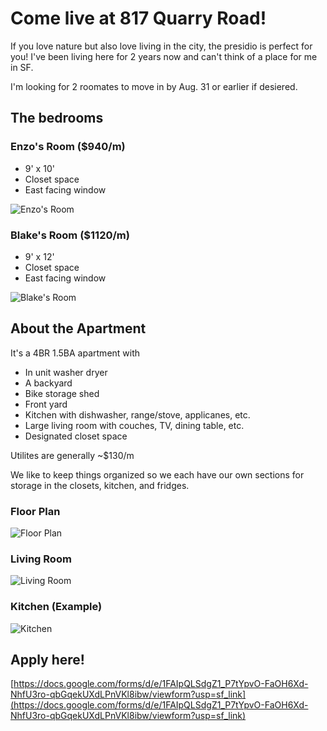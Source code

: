 # Come live at 817 Quarry Road!

If you love nature but also love living in the city, the presidio is perfect for you! I've been living here for 2 years now and can't think of a place for me in SF.

I'm looking for 2 roomates to move in by Aug. 31 or earlier if desiered.


## The bedrooms

### Enzo's Room ($940/m)

- 9' x 10'
- Closet space
- East facing window

<p>
<img src="./images/enzo-room2.png" alt="Enzo's Room" title="Enzo's Room" /> 
</p>


### Blake's Room ($1120/m)

- 9' x 12'
- Closet space
- East facing window

<img src="images/blake-room2.png" alt="Blake's Room" title="Blake's Room" /> 

## About the Apartment

It's a 4BR 1.5BA apartment with 
- In unit washer dryer
- A backyard
- Bike storage shed 
- Front yard
- Kitchen with dishwasher, range/stove, applicanes, etc.
- Large living room with couches, TV, dining table, etc.
- Designated closet space

Utilites are generally ~$130/m

We like to keep things organized so we each have our own sections for storage in the closets, kitchen, and fridges.

### Floor Plan

<img src="images/floor-plan.png" alt="Floor Plan" title="Floor Plan" /> 

### Living Room

<img src="images/living-room1.JPEG" alt="Living Room" title="Living Room" /> 

### Kitchen (Example)

<img src="images/kitchen-example.webp" alt="Kitchen" title="Kitchen" /> 


## Apply here!

[https://docs.google.com/forms/d/e/1FAIpQLSdgZ1_P7tYpvO-FaOH6Xd-NhfU3ro-qbGqekUXdLPnVKl8ibw/viewform?usp=sf_link](https://docs.google.com/forms/d/e/1FAIpQLSdgZ1_P7tYpvO-FaOH6Xd-NhfU3ro-qbGqekUXdLPnVKl8ibw/viewform?usp=sf_link)
